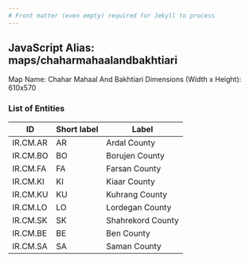 ```yaml
---
# Front matter (even empty) required for Jekyll to process
---
```


## JavaScript Alias: maps/chaharmahaalandbakhtiari

Map Name: Chahar Mahaal And Bakhtiari
Dimensions (Width x Height): 610x570





### List of Entities

ID | Short label | Label
---|---|---|
IR.CM.AR|AR|Ardal County
IR.CM.BO|BO|Borujen County
IR.CM.FA|FA|Farsan County
IR.CM.KI|KI|Kiaar County
IR.CM.KU|KU|Kuhrang County
IR.CM.LO|LO|Lordegan County
IR.CM.SK|SK|Shahrekord County
IR.CM.BE|BE|Ben County
IR.CM.SA|SA|Saman County